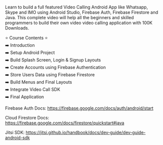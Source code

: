 

Learn to build a full featured Video Calling Android App like Whatsapp, Skype and IMO using Android Studio, Firebase Auth, Firebase Firestore and Java. This complete video will help all the beginners and skilled programmers to build their own video video calling application with 100K Downloads.

⭐ Course Contents ⭐ <br>
➡️ Introduction <br>
➡️ Setup Android Project <br>
➡️ Build Splash Screen, Login & Signup Layouts <br>
➡️ Create Accounts using Firebase Authentication <br>
➡️ Store Users Data using Firebase Firestore <br>
➡️ Build Menus and Final Layouts <br>
➡️ Integrate Video Call SDK <br>
➡️ Final Application <br>

Firebase Auth Docs: https://firebase.google.com/docs/auth/android/start

Cloud Firestore Docs: https://firebase.google.com/docs/firestore/quickstart#java 

Jitsi SDK: https://jitsi.github.io/handbook/docs/dev-guide/dev-guide-android-sdk



